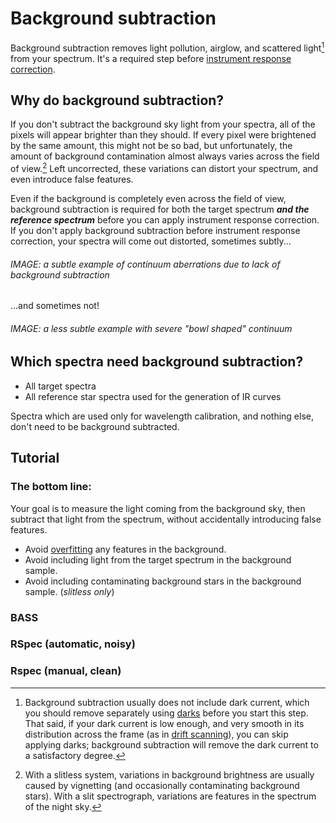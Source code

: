 # Background subtraction

Background subtraction removes light pollution, airglow, and scattered light[^1] from your spectrum. It's a required step before [instrument response correction](instrument%20response%20correction.md).

## Why do background subtraction?

If you don't subtract the background sky light from your spectra, all of the pixels will appear brighter than they should. If every pixel were brightened by the same amount, this might not be so bad, but unfortunately, the amount of background contamination almost always varies across the field of view.[^2] Left uncorrected, these variations can distort your spectrum, and even introduce false features.

Even if the background is completely even across the field of view, background subtraction is required for both the target spectrum ***and the reference spectrum*** before you can apply instrument response correction. If you don't apply background subtraction before instrument response correction, your spectra will come out distorted, sometimes subtly...

###### IMAGE: a subtle example of continuum aberrations due to lack of background subtraction

...and sometimes not!

###### IMAGE: a less subtle example with severe "bowl shaped" continuum

## Which spectra need background subtraction?

- All target spectra
- All reference star spectra used for the generation of IR curves

Spectra which are used only for wavelength calibration, and nothing else, don't need to be background subtracted.

## Tutorial

### The bottom line:

Your goal is to measure the light coming from the background sky, then subtract that light from the spectrum, without accidentally introducing false features.

- Avoid [overfitting](../donts/overfitting.md) any features in the background.
- Avoid including light from the target spectrum in the background sample.
- Avoid including contaminating background stars in the background sample. (*slitless only*)

### BASS

### RSpec (automatic, noisy)

### Rspec (manual, clean)

[^1]: Background subtraction usually does not include dark current, which you should remove separately using [darks](darks.md) before you start this step. That said, if your dark current is low enough, and very smooth in its distribution across the frame (as in [drift scanning](../steps%20to%20capture%20a%20slitless%20spectrum/extra%20-%20drift%20scanning.md)), you can skip applying darks; background subtraction will remove the dark current to a satisfactory degree.

[^2]: With a slitless system, variations in background brightness are usually caused by vignetting (and occasionally contaminating background stars). With a slit spectrograph, variations are features in the spectrum of the night sky.
